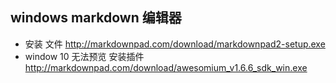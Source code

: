 windows markdown 编辑器
-
- 安装 文件 http://markdownpad.com/download/markdownpad2-setup.exe
- window 10 无法预览  安装插件 http://markdownpad.com/download/awesomium_v1.6.6_sdk_win.exe


